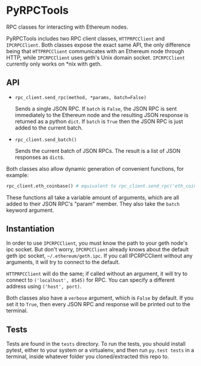 # PyRPCTools
RPC classes for interacting with Ethereum nodes.

PyRPCTools includes two RPC client classes, `HTTPRPCClient` and `IPCRPCClient`.
Both classes expose the exact same API, the only difference being that `HTTPRPCClient` communicates with an Ethereum node through HTTP, while `IPCRPCClient` uses geth's Unix domain socket. `IPCRPCClient` currently only works on *nix with geth.

## API

* `rpc_client.send_rpc(method, *params, batch=False)`

   Sends a single JSON RPC. If `batch` is `False`, the JSON RPC is sent immediately to the Ethereum node and the resulting JSON response is returned as a python `dict`. If `batch` is `True` then the JSON RPC is just added to the current batch.

* `rpc_client.send_batch()`

   Sends the current batch of JSON RPCs. The result is a list of JSON responses as `dict`s.

Both classes also allow dynamic generation of convenient functions, for example:
```python
rpc_client.eth_coinbase() # equivalent to rpc_client.send_rpc('eth_coinbase')
```
These functions all take a variable amount of arguments, which are all added to their JSON RPC's "param" member.
They also take the `batch` keyword argument.

## Instantiation

In order to use `IPCRPCClient`, you must know the path to your geth node's ipc socket. But don't worry, `IPCRPCClient` already knows about the default geth ipc socket, `~/.ethereum/geth.ipc`. If you call IPCRPCClient without any arguments, it will try to connect to the default. 

`HTTPRPCClient` will do the same; if called without an argument, it will try to connect to `('localhost', 8545)` for RPC. You can specify a different address using `('host', port)`.

Both classes also have a `verbose` argument, which is `False` by default. If you set it to `True`, then every JSON RPC and response will be printed out to the terminal.

## Tests

Tests are found in the `tests` directory. To run the tests, you should install pytest, either to your system or a virtualenv, and then run `py.test tests` in a terminal, inside whatever folder you cloned/extracted this repo to.
